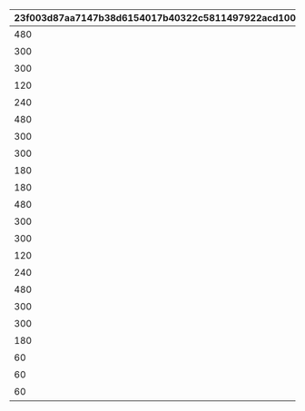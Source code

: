 |23f003d87aa7147b38d6154017b40322c5811497922acd100429d07895f6b392|25d1d33c8309c191e395513d13df3b81035f454ffcbf63014e11f61d890db537|2f0f9ad2a33e65a84d4e575d0a57b2298fcb19714310cfd1e0a3bc7436167dc8|b598827185281916033876e8dc4c2697efadacee673112600a1b43d5022131e0|bb345667a708eda9212436525e27f27d9a9632a808ba5aab6791c5b908db414f|6947960a94d75fcab9322e1a2534df85375e8cfe12bb3d64a831c59c64f56b09|aeb78bffc1eaf30d7e491fc3470621b903dc441504dca92dcdd807622434a818|bd579efaa4cc15924d28db273f44cd6c9f973dcce6f9973c5bec4481d58f4399|9a224fe5afa2d62286bc49bbe4a3bab070f5f11dd4c6561e62fadbe91dd0169b|acf4ffc0c0d8e3792dc3bf2f8666b27226c315ebda3fc22ab3c7fa02e4bc8072|8aeb167e1ec02e4d1385d220718dd7682fddd816efe39c572b4abeaddaaacd28|7b37e7489ff662db450692ceaf0e78b77dadcb7a69ff2980d72ad77d79e18178|e8b11b96e6a3bcd3d58af85ba70cb45823255c98fae183cc431612e5436fd5ca|25d219c562adda3c3e0905db850842ed42050539a95cf142d02fee16ff98e40e|fbb4cbeef2362128ae6268b026b406780214d857229d09920939fc3b1f2de9de|407e1f6253cfca3e5e068c3a35536c01c145292a51d4fa8edf1e385dfd7c1baa|43d2a97426c407ab81eca56988771e1029a77b2472cb6ff057e70cf1fa859269|e84eee0e7c354bdf55a0cd1f22624b0133ea30062f1deb99837610b9c0864769|
| --- | --- | --- | --- | --- | --- | --- | --- | --- | --- | --- | --- | --- | --- | --- | --- | --- | --- |
|480|0|1001|bgm_M220|0|1001001|4004101|1|100584|1000000000000|bgm_M220|500000000001|1|王都滅亡までのカウントダウン　～04/01 23：59|1|ロボリマ来襲！|2019/04/01|2019/04/01 7:59:59|
|300|0|1001|bgm_M220|0|1001002|4004102|2|100584|500000000000|bgm_M220|300000000001|1|王都滅亡までのカウントダウン　～04/01 23：59|2|ロボリマ来襲！|2019/04/01 8:00:00|2019/04/01 12:59:59|
|300|0|1001|bgm_M220|0|1001003|4004103|3|100584|300000000000|bgm_M220|100000000001|1|王都滅亡までのカウントダウン　～04/01 23：59|3|ロボリマ来襲！|2019/04/01 13:00:00|2019/04/01 17:59:59|
|120|0|1001|bgm_M220|0|1001001|4004104|1|100584|100000000000|bgm_M220|50000000001|1|王都滅亡までのカウントダウン　～04/01 23：59|4|ロボリマ来襲！|2019/04/01 18:00:00|2019/04/01 19:59:59|
|240|0|1001|bgm_M220|0|1001002|0|2|100584|50000000000|bgm_M220|0|1|王都滅亡までのカウントダウン　～04/01 23：59|5|ロボリマ来襲！|2019/04/01 20:00:00|2019/04/01 23:59:59|
|480|0|1001|bgm_M220|0|1001004|4004109|1|100584|0|bgm_M220|0|1|王都滅亡までのカウントダウン　～04/01 23：59|8|ロボリマ来襲！|2019/04/01|2019/04/01 7:59:59|
|300|0|1001|bgm_M220|0|1001005|0|2|100584|0|bgm_M220|0|1|王都滅亡までのカウントダウン　～04/01 23：59|9|ロボリマ来襲！|2019/04/01 8:00:00|2019/04/01 12:59:59|
|300|0|1001|bgm_M220|0|1001006|0|3|100584|0|bgm_M220|0|1|王都滅亡までのカウントダウン　～04/01 23：59|10|ロボリマ来襲！|2019/04/01 13:00:00|2019/04/01 17:59:59|
|180|0|1001|bgm_M220|0|1001004|0|1|100584|0|bgm_M220|0|1|王都滅亡までのカウントダウン　～04/01 23：59|11|ロボリマ来襲！|2019/04/01 18:00:00|2019/04/01 20:59:59|
|180|0|1001|bgm_M220|0|1001005|0|2|100584|0|bgm_M220|0|1|王都滅亡までのカウントダウン　～04/01 23：59|12|ロボリマ来襲！|2019/04/01 21:00:00|2019/04/01 23:59:59|
|480|0|1002|bgm_M220|0|1002001|4004101|1|100584|2500000000000|bgm_M220|1250000000001|1|バトル オブ ランドソル 巨影復活　～04/01 23：59|15|巨影復活|2020/04/01|2020/04/01 7:59:59|
|300|0|1002|bgm_M220|0|1002002|4004102|2|100584|1250000000000|bgm_M220|750000000001|1|バトル オブ ランドソル 巨影復活　～04/01 23：59|16|巨影復活|2020/04/01 8:00:00|2020/04/01 12:59:59|
|300|0|1002|bgm_M220|0|1002003|4004103|3|100584|750000000000|bgm_M220|250000000001|1|バトル オブ ランドソル 巨影復活　～04/01 23：59|17|巨影復活|2020/04/01 13:00:00|2020/04/01 17:59:59|
|120|0|1002|bgm_M220|0|1002001|4004104|1|100584|250000000000|bgm_M220|125000000001|1|バトル オブ ランドソル 巨影復活　～04/01 23：59|18|巨影復活|2020/04/01 18:00:00|2020/04/01 19:59:59|
|240|0|1002|bgm_M220|0|1002002|0|2|100584|125000000000|bgm_M220|0|1|バトル オブ ランドソル 巨影復活　～04/01 23：59|19|巨影復活|2020/04/01 20:00:00|2020/04/01 23:59:59|
|480|0|1002|bgm_M220|0|1002004|4004109|1|100584|0|bgm_M220|0|1|バトル オブ ランドソル 巨影復活　～04/01 23：59|22|巨影復活|2020/04/01|2020/04/01 7:59:59|
|300|0|1002|bgm_M220|0|1002005|0|2|100584|0|bgm_M220|0|1|バトル オブ ランドソル 巨影復活　～04/01 23：59|23|巨影復活|2020/04/01 8:00:00|2020/04/01 12:59:59|
|300|0|1002|bgm_M220|0|1002006|0|3|100584|0|bgm_M220|0|1|バトル オブ ランドソル 巨影復活　～04/01 23：59|24|巨影復活|2020/04/01 13:00:00|2020/04/01 17:59:59|
|180|0|1002|bgm_M220|0|1002004|0|1|100584|0|bgm_M220|0|1|バトル オブ ランドソル 巨影復活　～04/01 23：59|25|巨影復活|2020/04/01 18:00:00|2020/04/01 20:59:59|
|60|0|1002|bgm_M220|0|1002005|0|2|100584|0|bgm_M220|0|1|バトル オブ ランドソル 巨影復活　～04/01 23：59|26|巨影復活|2020/04/01 21:00:00|2020/04/01 21:59:59|
|60|0|1002|bgm_M220|0|1002006|0|3|100584|0|bgm_M220|0|1|バトル オブ ランドソル 巨影復活　～04/01 23：59|27|巨影復活|2020/04/01 22:00:00|2020/04/01 22:59:59|
|60|0|1002|bgm_M220|0|1002004|0|1|100584|0|bgm_M220|0|1|バトル オブ ランドソル 巨影復活　～04/01 23：59|28|巨影復活|2020/04/01 23:00:00|2020/04/01 23:59:59|